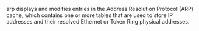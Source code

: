 arp displays and modifies entries in the Address Resolution Protocol (ARP) cache, which contains one or more tables that are used to store IP addresses and their resolved Ethernet or Token Ring physical addresses.

